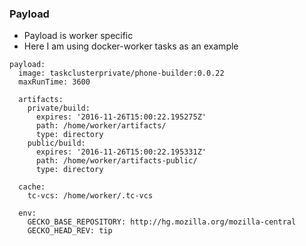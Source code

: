 ### Payload

* Payload is worker specific
* Here I am using docker-worker tasks as an example

```
payload:
  image: taskclusterprivate/phone-builder:0.0.22
  maxRunTime: 3600

  artifacts:
    private/build:
      expires: '2016-11-26T15:00:22.195275Z'
      path: /home/worker/artifacts/
      type: directory
    public/build:
      expires: '2016-11-26T15:00:22.195331Z'
      path: /home/worker/artifacts-public/
      type: directory

  cache:
    tc-vcs: /home/worker/.tc-vcs

  env:
    GECKO_BASE_REPOSITORY: http://hg.mozilla.org/mozilla-central
    GECKO_HEAD_REV: tip
```
